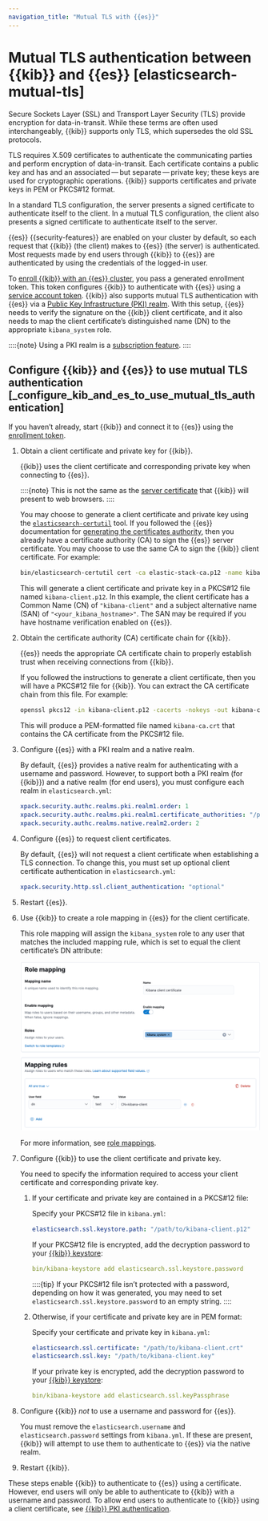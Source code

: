 ```yaml
---
navigation_title: "Mutual TLS with {{es}}"
---
```


# Mutual TLS authentication between {{kib}} and {{es}} [elasticsearch-mutual-tls]


Secure Sockets Layer (SSL) and Transport Layer Security (TLS) provide encryption for data-in-transit. While these terms are often used interchangeably, {{kib}} supports only TLS, which supersedes the old SSL protocols.

TLS requires X.509 certificates to authenticate the communicating parties and perform encryption of data-in-transit. Each certificate contains a public key and has and an associated — but separate — private key; these keys are used for cryptographic operations. {{kib}} supports certificates and private keys in PEM or PKCS#12 format.

In a standard TLS configuration, the server presents a signed certificate to authenticate itself to the client. In a mutual TLS configuration, the client also presents a signed certificate to authenticate itself to the server.

{{es}} {{security-features}} are enabled on your cluster by default, so each request that {{kib}} (the client) makes to {{es}} (the server) is authenticated. Most requests made by end users through {{kib}} to {{es}} are authenticated by using the credentials of the logged-in user.

To [enroll {{kib}} with an {{es}} cluster](../../../deploy-manage/security/security-certificates-keys.md#stack-start-with-security), you pass a generated enrollment token. This token configures {{kib}} to authenticate with {{es}} using a [service account token](../../../deploy-manage/users-roles/cluster-or-deployment-auth/service-accounts.md#service-accounts-tokens). {{kib}} also supports mutual TLS authentication with {{es}} via a [Public Key Infrastructure (PKI) realm](../../../deploy-manage/users-roles/cluster-or-deployment-auth/pki.md). With this setup, {{es}} needs to verify the signature on the {{kib}} client certificate, and it also needs to map the client certificate’s distinguished name (DN) to the appropriate `kibana_system` role.

::::{note}
Using a PKI realm is a [subscription feature](https://www.elastic.co/subscriptions).
::::



## Configure {{kib}} and {{es}} to use mutual TLS authentication [_configure_kib_and_es_to_use_mutual_tls_authentication]

If you haven’t already, start {{kib}} and connect it to {{es}} using the [enrollment token](../../../deploy-manage/security/security-certificates-keys.md#stack-start-with-security).

1. Obtain a client certificate and private key for {{kib}}.

    {{kib}} uses the client certificate and corresponding private key when connecting to {{es}}.

    ::::{note}
    This is not the same as the [server certificate](../../../deploy-manage/security/secure-http-communications.md#configuring-tls-browser-kib) that {{kib}} will present to web browsers.
    ::::


    You may choose to generate a client certificate and private key using the [`elasticsearch-certutil`](https://www.elastic.co/guide/en/elasticsearch/reference/current/certutil.html) tool. If you followed the {{es}} documentation for [generating the certificates authority](../../../deploy-manage/security/set-up-basic-security.md#generate-certificates), then you already have a certificate authority (CA) to sign the {{es}} server certificate. You may choose to use the same CA to sign the {{kib}} client certificate. For example:

    ```sh
    bin/elasticsearch-certutil cert -ca elastic-stack-ca.p12 -name kibana-client -dns <your_kibana_hostname>
    ```

    This will generate a client certificate and private key in a PKCS#12 file named `kibana-client.p12`. In this example, the client certificate has a Common Name (CN) of `"kibana-client"` and a subject alternative name (SAN) of `"<your_kibana_hostname>"`. The SAN may be required if you have hostname verification enabled on {{es}}.

2. Obtain the certificate authority (CA) certificate chain for {{kib}}.

    {{es}} needs the appropriate CA certificate chain to properly establish trust when receiving connections from {{kib}}.

    If you followed the instructions to generate a client certificate, then you will have a PKCS#12 file for {{kib}}. You can extract the CA certificate chain from this file. For example:

    ```sh
    openssl pkcs12 -in kibana-client.p12 -cacerts -nokeys -out kibana-ca.crt
    ```

    This will produce a PEM-formatted file named `kibana-ca.crt` that contains the CA certificate from the PKCS#12 file.

3. Configure {{es}} with a PKI realm and a native realm.

    By default, {{es}} provides a native realm for authenticating with a username and password. However, to support both a PKI realm (for {{kib}}) and a native realm (for end users), you must configure each realm in `elasticsearch.yml`:

    ```yaml
    xpack.security.authc.realms.pki.realm1.order: 1
    xpack.security.authc.realms.pki.realm1.certificate_authorities: "/path/to/kibana-ca.crt"
    xpack.security.authc.realms.native.realm2.order: 2
    ```

4. Configure {{es}} to request client certificates.

    By default, {{es}} will not request a client certificate when establishing a TLS connection. To change this, you must set up optional client certificate authentication in `elasticsearch.yml`:

    ```yaml
    xpack.security.http.ssl.client_authentication: "optional"
    ```

5. Restart {{es}}.
6. Use {{kib}} to create a role mapping in {{es}} for the client certificate.

    This role mapping will assign the `kibana_system` role to any user that matches the included mapping rule, which is set to equal the client certificate’s DN attribute:

    ![Role mapping for the {{kib}} client certificate](../../../images/kibana-mutual-tls-role-mapping.png "")

    For more information, see [role mappings](role-mappings.md).

7. Configure {{kib}} to use the client certificate and private key.

    You need to specify the information required to access your client certificate and corresponding private key.

    1. If your certificate and private key are contained in a PKCS#12 file:

        Specify your PKCS#12 file in `kibana.yml`:

        ```yaml
        elasticsearch.ssl.keystore.path: "/path/to/kibana-client.p12"
        ```

        If your PKCS#12 file is encrypted, add the decryption password to your [{{kib}} keystore](secure-settings.md):

        ```yaml
        bin/kibana-keystore add elasticsearch.ssl.keystore.password
        ```

        ::::{tip}
        If your PKCS#12 file isn’t protected with a password, depending on how it was generated, you may need to set `elasticsearch.ssl.keystore.password` to an empty string.
        ::::

    2. Otherwise, if your certificate and private key are in PEM format:

        Specify your certificate and private key in `kibana.yml`:

        ```yaml
        elasticsearch.ssl.certificate: "/path/to/kibana-client.crt"
        elasticsearch.ssl.key: "/path/to/kibana-client.key"
        ```

        If your private key is encrypted, add the decryption password to your [{{kib}} keystore](secure-settings.md):

        ```yaml
        bin/kibana-keystore add elasticsearch.ssl.keyPassphrase
        ```

8. Configure {{kib}} *not* to use a username and password for {{es}}.

    You must remove the `elasticsearch.username` and `elasticsearch.password` settings from `kibana.yml`. If these are present, {{kib}} will attempt to use them to authenticate to {{es}} via the native realm.

9. Restart {{kib}}.

These steps enable {{kib}} to authenticate to {{es}} using a certificate. However, end users will only be able to authenticate to {{kib}} with a username and password. To allow end users to authenticate to {{kib}} using a client certificate, see [{{kib}} PKI authentication](/deploy-manage/users-roles/cluster-or-deployment-auth/kibana-authentication.md#pki-authentication).

